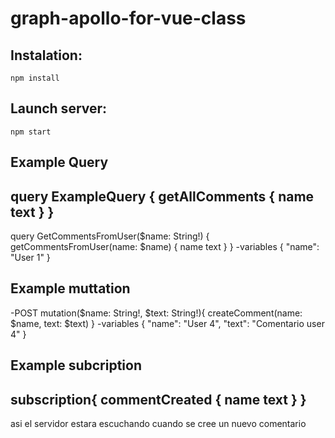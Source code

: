 # graph-apollo-for-vue-class

## Instalation:
``` npm install ```

## Launch server:
``` npm start ```

## Example Query
query ExampleQuery {
  getAllComments {
    name
    text
  }
}
-----
query GetCommentsFromUser($name: String!) {
  getCommentsFromUser(name: $name) {
    name
    text
  }
}
-variables
{
  "name": "User 1"
}

## Example muttation
-POST
mutation($name: String!, $text: String!){
  createComment(name: $name, text: $text)
}
-variables
{
  "name": "User 4",
  "text": "Comentario user 4"
}


## Example subcription
subscription{
  commentCreated {
    name
    text
  }
}
---
asi el servidor estara escuchando cuando se cree un nuevo comentario 



